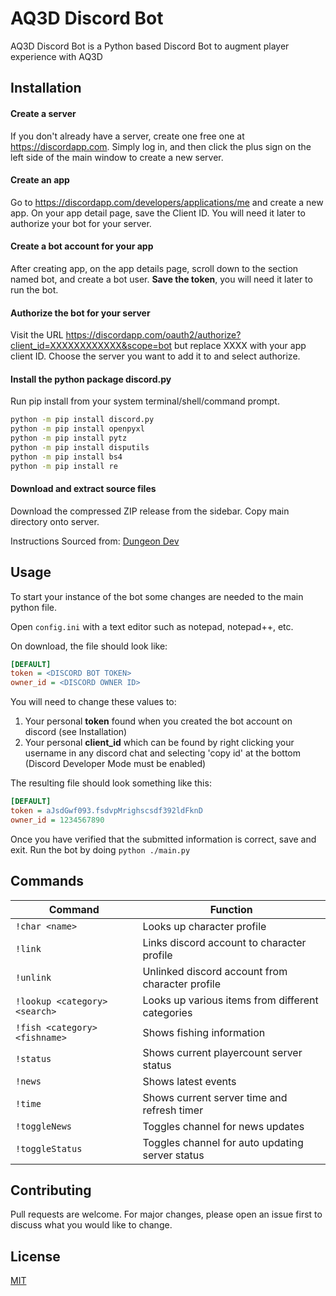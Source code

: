 # AQ3D Discord Bot
AQ3D Discord Bot is a Python based Discord Bot to augment player experience with AQ3D

## Installation
#### Create a server
If you don't already have a server, create one free one at https://discordapp.com. Simply log in, and then click the plus sign on the left side of the main window to create a new server.

#### Create an app
Go to https://discordapp.com/developers/applications/me and create a new app. On your app detail page, save the Client ID. You will need it later to authorize your bot for your server.

#### Create a bot account for your app
After creating app, on the app details page, scroll down to the section named bot, and create a bot user. **Save the token**, you will need it later to run the bot.

#### Authorize the bot for your server
Visit the URL https://discordapp.com/oauth2/authorize?client_id=XXXXXXXXXXXX&scope=bot but replace XXXX with your app client ID. Choose the server you want to add it to and select authorize.

#### Install the python package discord.py
Run pip install from your system terminal/shell/command prompt.

```bash
python -m pip install discord.py
python -m pip install openpyxl
python -m pip install pytz
python -m pip install disputils
python -m pip install bs4
python -m pip install re
```

#### Download and extract source files
Download the compressed ZIP release from the sidebar. Copy main directory onto server.

Instructions Sourced from: [Dungeon Dev](https://www.devdungeon.com/content/make-discord-bot-python)

## Usage
To start your instance of the bot some changes are needed to the main python file.

Open `config.ini` with a text editor such as notepad, notepad++, etc.

On download, the file should look like:
```ini
[DEFAULT]
token = <DISCORD BOT TOKEN>
owner_id = <DISCORD OWNER ID>
```

You will need to change these values to:
1. Your personal **token** found when you created the bot account on discord (see Installation)
2. Your personal **client_id** which can be found by right clicking your username in any discord chat and selecting 'copy id' at the bottom (Discord Developer Mode must be enabled)

The resulting file should look something like this:
```ini
[DEFAULT]
token = aJsdGwf093.fsdvpMrighscsdf392ldFknD
owner_id = 1234567890
```

Once you have verified that the submitted information is correct, save and exit.
Run the bot by doing `python ./main.py`

## Commands
Command | Function
------------ | -------------
`!char <name>` | Looks up character profile
`!link` | Links discord account to character profile
`!unlink` | Unlinked discord account from character profile
`!lookup <category> <search>` | Looks up various items from different categories
`!fish <category> <fishname>` | Shows fishing information
`!status` | Shows current playercount server status
`!news` | Shows latest events
`!time` | Shows current server time and refresh timer
`!toggleNews` | Toggles channel for news updates
`!toggleStatus` | Toggles channel for auto updating server status


## Contributing
Pull requests are welcome. For major changes, please open an issue first to discuss what you would like to change.

## License
[MIT](https://choosealicense.com/licenses/mit/)
